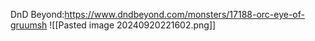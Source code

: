 DnD Beyond:https://www.dndbeyond.com/monsters/17188-orc-eye-of-gruumsh
![[Pasted image 20240920221602.png]]